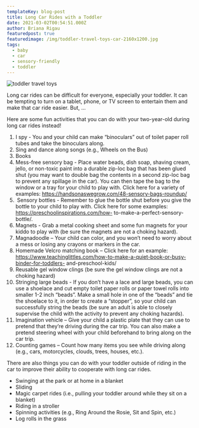 ```yaml
---
templateKey: blog-post
title: Long Car Rides with a Toddler
date: 2021-03-02T00:54:51.000Z
author: Briana Rigau
featuredpost: true
featuredimage: /img/toddler-travel-toys-car-2160x1200.jpg
tags: 
  - baby
  - car
  - sensory-friendly
  - toddler
---
```

![toddler travel toys](/img/toddler-travel-toys-car-2160x1200.jpg)

Long car rides can be difficult for everyone, especially your toddler. It can be tempting to turn on a tablet, phone, or TV screen to entertain them and make that car ride easier. But, …

Here are some fun activities that you can do with your two-year-old during long car rides instead!

1. I spy - You and your child can make “binoculars” out of toilet paper roll tubes and take the binoculars along.
2. Sing and dance along songs (e.g., Wheels on the Bus)
3. Books
4. Mess-free sensory bag - Place water beads, dish soap, shaving cream, jello, or non-toxic paint into a durable zip-loc bag that has been glued shut (you may want to double bag the contents in a second zip-loc bag to prevent any spillage in the car). You can then tape the bag to the window or a tray for your child to play with. Click here for a variety of examples: https://handsonaswegrow.com/48-sensory-bags-roundup/
5.  Sensory bottles - Remember to glue the bottle shut before you give the bottle to your child to play with. Click here for some examples: https://preschoolinspirations.com/how- to-make-a-perfect-sensory-bottle/.
6. Magnets - Grab a metal cooking sheet and some fun magnets for your kiddo to play with (be sure the magnets are not a choking hazard).
7. Magnadoodle – Your child can color, and you won’t need to worry about a mess or losing any crayons or markers in the car.
8. Homemade Velcro matching book – Click here for an example: https://www.teachinglittles.com/how-to-make-a-quiet-book-or-busy-binder-for-toddlers- and-preschool-kids/
9. Reusable gel window clings (be sure the gel window clings are not a choking hazard)
10. Stringing large beads - If you don’t have a lace and large beads, you can use a shoelace and cut empty toilet paper rolls or paper towel rolls into smaller 1-2 inch “beads”. Make a small hole in one of the “beads” and tie the shoelace to it, in order to create a “stopper”, so your child can successfully string the beads (be sure an adult is able to closely supervise the child with the activity to prevent any choking hazards).
11. Imagination vehicle – Give your child a plastic plate that they can use to pretend that they’re driving during the car trip. You can also make a pretend steering wheel with your child beforehand to bring along on the car trip.
12. Counting games – Count how many items you see while driving along (e.g., cars, motorcycles, clouds, trees, houses, etc.).

There are also things you can do with your toddler outside of riding in the car to improve their ability to cooperate with long car rides.

- Swinging at the park or at home in a blanket
- Sliding
- Magic carpet rides (i.e., pulling your toddler around while they sit on a blanket)
- Riding in a stroller
- Spinning activities (e.g., Ring Around the Rosie, Sit and Spin, etc.)
- Log rolls in the grass
